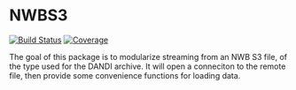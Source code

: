 # NWBS3

[![Build Status](https://github.com/brendanjohnharris/NWBS3.jl/actions/workflows/CI.yml/badge.svg?branch=main)](https://github.com/brendanjohnharris/NWBS3.jl/actions/workflows/CI.yml?query=branch%3Amain)
[![Coverage](https://codecov.io/gh/brendanjohnharris/NWBS3.jl/branch/main/graph/badge.svg)](https://codecov.io/gh/brendanjohnharris/NWBS3.jl)


The goal of this package is to modularize streaming from an NWB S3 file, of the type used for the DANDI archive. It will open a conneciton to the remote file, then provide some convenience functions for loading data.